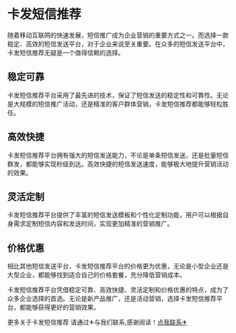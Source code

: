 # 卡发短信推荐

随着移动互联网的快速发展，短信推广成为企业营销的重要方式之一。而选择一款稳定、高效的短信发送平台，对于企业来说至关重要。在众多的短信发送平台中，卡发短信推荐无疑是一个值得信赖的选择。

## 稳定可靠
卡发短信推荐平台采用了最先进的技术，保证了短信发送的稳定性和可靠性。无论是大规模的短信推广活动，还是精准的客户群体营销，卡发短信推荐都能够轻松胜任。

## 高效快捷
卡发短信推荐平台拥有强大的短信发送能力，不论是单条短信发送，还是批量短信群发，都能够实现秒级到达。高效快捷的短信发送速度，能够极大地提升营销活动的效果。

## 灵活定制
卡发短信推荐平台提供了丰富的短信发送模板和个性化定制功能，用户可以根据自身需求定制短信内容和发送时间，实现更加精准的营销推广。

## 价格优惠
相比其他短信发送平台，卡发短信推荐平台的价格更为优惠，无论是小型企业还是大型企业，都能够找到适合自己的价格套餐，充分降低营销成本。

卡发短信推荐平台凭借稳定可靠、高效快捷、灵活定制和价格优惠的特点，成为了众多企业选择的首选。无论是新产品推广，还是活动营销，选择卡发短信推荐平台，都能够获得更好的营销效果。

更多关于卡发短信推荐 请通过✈与我们联系,感谢阅读！[点我联系✈](https://ad.G208.com)